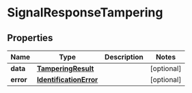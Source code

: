 

# SignalResponseTampering


## Properties

| Name | Type | Description | Notes |
|------------ | ------------- | ------------- | -------------|
|**data** | [**TamperingResult**](TamperingResult.md) |  |  [optional] |
|**error** | [**IdentificationError**](IdentificationError.md) |  |  [optional] |



